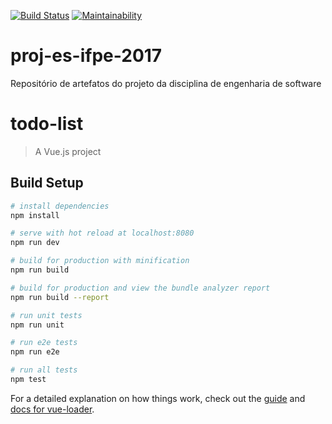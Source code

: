 [![Build Status](https://travis-ci.org/brfreitas/proj-es-ifpe-2017.svg?branch=master)](https://travis-ci.org/brfreitas/proj-es-ifpe-2017)
[![Maintainability](https://api.codeclimate.com/v1/badges/05c215ba6802600a284d/maintainability)](https://codeclimate.com/github/brfreitas/proj-es-ifpe-2017/maintainability)

# proj-es-ifpe-2017
Repositório de artefatos do projeto da disciplina de engenharia de software

# todo-list

> A Vue.js project

## Build Setup

``` bash
# install dependencies
npm install

# serve with hot reload at localhost:8080
npm run dev

# build for production with minification
npm run build

# build for production and view the bundle analyzer report
npm run build --report

# run unit tests
npm run unit

# run e2e tests
npm run e2e

# run all tests
npm test
```

For a detailed explanation on how things work, check out the [guide](http://vuejs-templates.github.io/webpack/) and [docs for vue-loader](http://vuejs.github.io/vue-loader).
